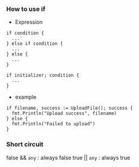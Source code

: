 ### How to use if
- Expression
```
if condition {
  ...
} else if condition {
  ...
} else {
  ...
}
```

```
if initializer; condition {
  ...
}
```

- example
```
if filename, success := UploadFile(); success {
  fmt.Println("Upload success", filename)
} else {
  fmt.Println("Failed to upload")
}
```

### Short circuit
false && `any` : always false
true || `any` : always true